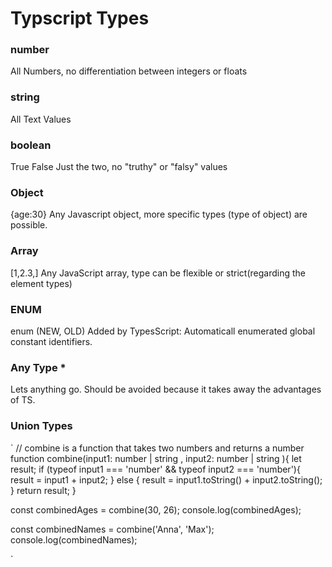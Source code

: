 # Typscript Types

### number
All Numbers, no differentiation between integers or floats

### string
All Text Values

### boolean
True False
Just the two, no "truthy" or "falsy" values

### Object
{age:30} 
Any Javascript object, more specific types (type of object) are possible. 

### Array 
[1,2.3,]
Any JavaScript array, type can be flexible or strict(regarding the element types)

### ENUM
enum (NEW, OLD)
Added by TypesScript: Automaticall enumerated global constant identifiers.

### Any Type *
Lets anything go. Should be avoided because it takes away the advantages of TS. 

### Union Types

`
// combine is a function that takes two numbers and returns a number
function combine(input1: number | string , input2: number | string ){
    let result;
    if (typeof input1 === 'number' && typeof input2 === 'number'){
        result = input1 + input2;
    } else {
        result = input1.toString() + input2.toString();
    }
    return result;
}


const combinedAges = combine(30, 26);
console.log(combinedAges);

const combinedNames = combine('Anna', 'Max');
console.log(combinedNames);


`